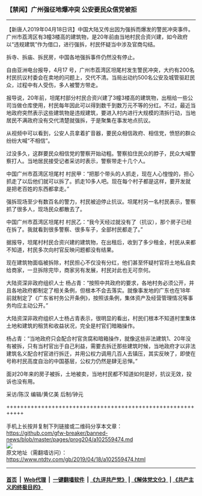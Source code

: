### 【禁闻】广州强征地爆冲突 公安要民众信党被拒
------------------------

<div class="post_content" itemprop="articleBody">
 <p>
  【新唐人2019年04月18日讯】中国大陆又传出因为强拆而爆发的警民冲突事件。广州市荔湾区有3幢3楼高的建筑物，是20年前由当地村民合资兴建，如今政府以“违规建筑”作为借口，进行强拆，村民怀疑当中涉及官商勾结。
 </p>
 <p>
  拆寺、拆庙、拆民房，中国各地强拆事件仍然没有停止。
 </p>
 <p>
  自由亚洲电台报导，4月17 号，广州市荔湾区坦尾村发生警民冲突，大约有200名村民抗议村委会在卖地的问题上，交代不清。当局出动约500名公安及城管驱赶民众，过程中有人受伤，多人被警方带走。
 </p>
 <p>
  报导说，20年前，坦尾村部分村民合资兴建了3幢3楼高的建筑物，出租给一些公司当做仓库使用，村民每年因此可以得到数千到数万元不等的分红。不过，最近当地政府突然表示这些建筑物是违规建筑，要进入村内进行大规模的清拆行动，当地居民不满政府没有交代清楚就强拆，于是聚集在事发地点抗议。
 </p>
 <p>
  从视频中可以看到，公安人员拿着扩音器，要民众相信政府、相信党，愤怒的群众纷纷大喊“不相信”。
 </p>
 <p>
  过没多久，这群要民众相信党的警察开始动粗。警察掐住民众的脖子，民众大喊警察打人。当地居民接受记者采访时表示，警察带走十几个人。
 </p>
 <p>
  中国广州市荔湾区坦尾村 村民甲：“把那个带头的人抓走，现在人心惶惶的，担心抓走了以后他们就可以拆了。抓走10多人吧。现在每个村子都是这样，要开发就是把老百姓的东西都拿走。”
 </p>
 <p>
  强拆现场至少有数百名的警力，村民被迫停止抗议。坦尾村另一名村民表示，警察抓了很多人，现场民众都散去了。
 </p>
 <p>
  中国广州市荔湾区坦尾村 村民乙：“我今天经过就没有了（抗议），那个房子已经在拆了。我就看到很多警察、很多车子，全部村民都走了。”
 </p>
 <p>
  据报导，坦尾村村民合资兴建的建筑物，在出租后，收到了多少租金，村民从来都不知道，村民多次向村官反映问题都没有结果。
 </p>
 <p>
  现在建筑物面临被拆除，村民担心不仅没有分红，他们甚至怀疑村官将土地私自卖给商家，一旦拆除完毕，商家另有发展，村民对此也无可奈何。
 </p>
 <p>
  大陆资深非政府组织人士 杨占青：“按照中共政府的要求，各地村务必须公开，并且各地政府都制定了相关条例，但根本不会去落实。就像事发地的广东也在18年前就制定了《广东省村务公开条例》，按照该条例，集体资产及经营管理情况等事务均应主动公开。”
 </p>
 <p>
  大陆资深非政府组织人士杨占青表示，很明显的看出，村民们根本不知道村里集体土地和建筑的租赁和收益状况，完全是村官们暗箱操作。
 </p>
 <p>
  杨占青：“当地政府只会配合村官贪腐和暗箱操作，就像这些非法建筑1、20年没有被拆，只有当村官出于自己利益，需要去拆迁那些建筑时候，当地政府才以非法建筑名义配合村官进行拆迁，并用公权力调用几百人去镇压，其实反映了，即使在号称村民高度自治的中国基层，公权力仍然是肆无忌惮。”
 </p>
 <p>
  面对20年来的房子被拆，土地被卖，当地村民都不知道如何是好，抗议无效，投诉也没有用。
 </p>
 <p>
  采访/陈汉 编辑/黄亿美 后制/钟元
 </p>
 <div class="single_ad">
 </div>
</div>

+++++++++++++++++++++++++++++++++++++++++++++++++++++++++++<br/><br/>
手机上长按并复制下列链接或二维码分享本文章：<br/>
https://github.com/gfw-breaker/banned-news/blob/master/pages/prog204/a102559474.md <br/>
<a href='https://github.com/gfw-breaker/banned-news/blob/master/pages/prog204/a102559474.md'><img src='https://github.com/gfw-breaker/banned-news/blob/master/pages/prog204/a102559474.md.png'/></a> <br/>
原文地址（需翻墙访问）：https://www.ntdtv.com/gb/2019/04/18/a102559474.html


------------------------
#### [首页](https://github.com/gfw-breaker/banned-news/blob/master/README.md) &nbsp;|&nbsp; [Web代理](https://github.com/labour-camp/helloworld) &nbsp;|&nbsp; [一键翻墙软件](https://github.com/gfw-breaker/nogfw/blob/master/README.md) &nbsp;| [《九评共产党》](https://github.com/gfw-breaker/9ping.md/blob/master/README.md#九评之一评共产党是什么) | [《解体党文化》](https://github.com/gfw-breaker/jtdwh.md/blob/master/README.md) | [《共产主义的终极目的》](https://github.com/gfw-breaker/gczydzjmd.md/blob/master/README.md)

